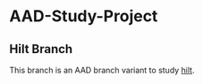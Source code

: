 # AAD-Study-Project
## Hilt Branch
This branch is an AAD branch variant to study [hilt](https://github.com/google/dagger/tree/master/java/dagger/hilt).
